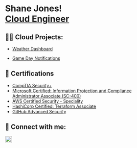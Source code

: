 <h1>Shane Jones! <br/><a href="https://github.com/ShaneHQ">Cloud Engineer</a></h1>

<h2>👨‍💻 Cloud Projects:</h2>


  - [Weather Dashboard](https://github.com/ShaneHQ/weather-dashboard-demo)

  - [Game Day Notifications](https://github.com/ShaneHQ/game-day-notifications/)

<h2>📄 Certifications</h2>

- [CompTIA Security+](https://www.credly.com/badges/2a2f7f76-ed2e-4b22-a11c-3f7dd4bbf6b9/linked_in_profile)
- [Microsoft Certified: Information Protection and Compliance Administrator Associate (SC-400)](https://learn.microsoft.com/en-us/users/shanejones-7567/credentials/9080a84dbcce8ab6?ref=https%3A%2F%2Fwww.linkedin.com%2F)
- [AWS Certified Security - Speciality](https://www.credly.com/badges/892d7c35-101c-44f6-a55d-33fe3323d32a/linked_in_profile)
- [HashiCorp Certified: Terraform Associate](https://www.credly.com/badges/7075630a-9945-440a-9df1-ac0c1ee0a98e)
- [GitHub Advanced Security](https://www.credly.com/badges/f6b22c3b-cfbb-4b2c-8c02-0a14f991036c/linked_in_profile)

<h2> 🤳 Connect with me:</h2>


[<img align="left" alt="JoshMadakor | LinkedIn" width="22px" src="https://cdn.jsdelivr.net/npm/simple-icons@v3/icons/linkedin.svg" />][linkedin]

[linkedin]: https://www.linkedin.com/in/shane-jones-12a928268/

<!--
**joshmadakor1/joshmadakor1** is a ✨ _special_ ✨ repository because its `README.md` (this file) appears on your GitHub profile.

Here are some ideas to get you started:

- 🔭 I’m currently working on ...
- 🌱 I’m currently learning ...
- 👯 I’m looking to collaborate on ...
- 🤔 I’m looking for help with ...
- 💬 Ask me about ...
- 📫 How to reach me: ...
- 😄 Pronouns: ...
- ⚡ Fun fact: ...
-->
